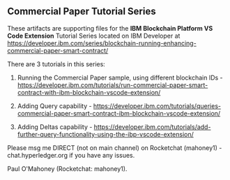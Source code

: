 ## Commercial Paper Tutorial Series

These artifacts are supporting files for the **IBM Blockchain Platform VS Code Extension** Tutorial Series located on IBM Developer at https://developer.ibm.com/series/blockchain-running-enhancing-commercial-paper-smart-contract/

There are 3 tutorials in this series:

1. Running the Commercial Paper sample, using different blockchain IDs - https://developer.ibm.com/tutorials/run-commercial-paper-smart-contract-with-ibm-blockchain-vscode-extension/

2. Adding Query capability - https://developer.ibm.com/tutorials/queries-commercial-paper-smart-contract-ibm-blockchain-vscode-extension/

3. Adding Deltas capability - https://developer.ibm.com/tutorials/add-further-query-functionality-using-the-ibp-vscode-extension/

Please msg me DIRECT (not on main channel) on Rocketchat (mahoney1) - chat.hyperledger.org if you have any issues.

Paul O'Mahoney
(Rocketchat: mahoney1).
